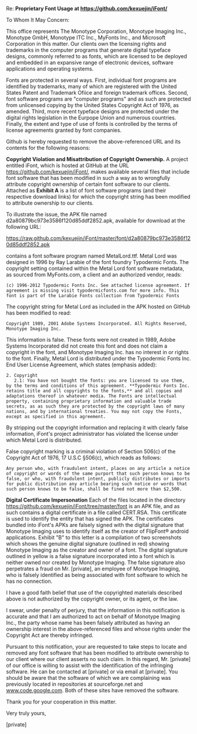 Re: **Proprietary Font Usage at https://github.com/kexuejin/iFont/**

To Whom It May Concern:

This office represents The Monotype Corporation, Monotype Imaging Inc., Monotype GmbH, Monotype ITC Inc., MyFonts Inc., and Microsoft Corporation in this matter. Our clients own the licensing rights and trademarks in the computer programs that generate digital typeface designs, commonly referred to as fonts, which are licensed to be deployed and embedded in an expansive range of electronic devices, software applications and operating systems.

Fonts are protected in several ways. First, individual font programs are identified by trademarks, many of which are registered with the United States Patent and Trademark Ofiice and foreign trademark offices. Second, font software programs are "computer programs" and as such are protected from unlicensed copying by the United States Copyright Act of 1976, as amended. Third, more recent typeface designs are protected under the digital rights legislation in the Eurpope Union and numerous countries. Finally, the extent and type of use of fonts is controlled by the terms of license agreements granted by font companies.

Github is hereby requested to remove the above-referenced URL and its contents for the following reasons:

**Copyright Violation and Misattribution of Copyright Ownership.** A project entitled iFont, which is hosted at GitHub at the URL https://github.com/kexuejin/iFont/, makes available several files that include font software that has been modified in such a way as to wrongfully attribute copyright ownership of certain font software to our clients. Attached as **Exhibit A** is a list of font software programs (and their respective download links) for which the copyright string has been modified to attribute ownership to our clients.

To illustrate the issue, the APK file named d2a80879bc973e3586f120d85ddf2852.apk, available for download at the following URL:

https://raw.github.com/kexuejin/iFont/master/font/d2a80879bc973e3586f120d85ddf2852.apk

contains a font software program named MetalLord.ttf. Metal Lord was designed in 1996 by Ray Larabie of the font foundry Typodermic Fonts. The copyright setting contained within the Metal Lord font software metadata, as sourced from MyFonts.com, a client and an authorized vendor, reads:

    (c) 1996-2012 Typodermic Fonts Inc. See attached license agreement. If agreement is missing visit typodermicfonts.com for more info. This font is part of the Larabie Fonts collection from Typodermic Fonts
    
The copyright string for Metal Lord as included in the APK hosted on GitHub has been modified to read:

    Copyright 1989, 2001 Adobe Systems Incorporated. All Rights Reserved, Monotype Imaging Inc.
    
This information is false. These fonts were not created in 1989, Adobe Systems Incorporated did not create this font and does not claim a copyright in the font, and Monotype Imaging Inc. has no interest in or rights to the font. Finally, Metal Lord is distributed under the Typodermic Fonts Inc. End User License Agreement, which states (emphasis added):

    2. Copyright
       2.1: You have not bought the fonts: you are licensed to use them, by the terms and conditions of this agreement. **Typodermic Fonts Inc. retains title and all copyrights to the fonts,** and all copies and adaptations thereof in whatever media. The Fonts are intellectual property, containing proprietary information and valuable trade secrets, as as such they are protected by the copyright laws of many nations, and by international treaties. You may not copy the Fonts, except as specified in this agreement.
       
By stripping out the copyright information and replacing it with clearly false information, iFont's project administrator has violated the license under which Metal Lord is distributed.

False copyright marking is a criminal violation of Section 506(c) of the Copyright Act of 1976, 17 U.S.C §506(c), which reads as follows:

    Any person who, with fraudulent intent, places on any article a notice of copyright or words of the same purport that such person knows to be false, or who, with fraudulent intent, publicly distributes or imports for public distribution any article bearing such notice or words that such person knows to be false, shall be fined not more than $2,500.
    
**Digital Certificate Impersonation** Each of the files located in the directory https://github.com/kexuejin/iFont/tree/master/font is an APK file, and as such contains a digital certificate in a file called CERT.RSA. This certificate is used to identify the entity that has signed the APK. The certificates bundled into iFont's APKs are falsely signed with the digital signature that Monotype Imaging uses to identify itself as the creator of FlipFont® android applications. Exhibit "B" to this letter is a compilation of two screenshots which shows the genuine digital signature (outlined in red) showing Monotype Imaging as the creator and owner of a font. The digital signature outlined in yellow is a false signature incorporated into a font which is neither owned nor created by Monotype Imaging. The false signature also perpetrates a fraud on Mr. [private], an employee of Monotype Imaging, who is falsely identified as being associated with font software to which he has no connection.

I have a good faith belief that use of the copyrighted materials described above is not authorized by the copyright owner, or its agent, or the law.

I swear, under penalty of perjury, that the information in this notification is accurate and that I am authorized to act on behalf of Monotype Imaging Inc., the party whose name has been falsely attributed as having an ownership interest in the above-referenced files and whose rights under the Copyright Act are thereby infringed.

Pursuant to this notification, your are requested to take steps to locate and removed any font software that has been modified to attribute ownership to our client where our client asserts no such claim. In this regard, Mr. [private] of our office is willing to assist with the identification of the infringing software. He can be contacted at [private] or via email at [private]. You should be aware that the software of which we are complaining was previously located in repositories at sourceforge.net and www.code.google.com. Both of these sites have removed the software.

Thank you for your cooperation in this matter.

Very truly yours,

[private]

